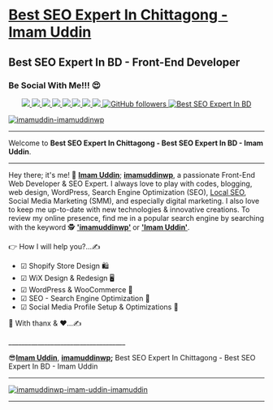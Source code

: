 <h1><a href="https://imamuddinwp.blogspot.com" target="_blank">Best SEO Expert In Chittagong - Imam Uddin</a></h1>
<h2>Best SEO Expert In BD - Front-End Developer</h2>
<h3>Be Social With Me!!! 😍</h3>
<p align="center">  
  <a href="https://twitter.com/imamuddinwp" target="_blank">
    <img src="https://img.shields.io/badge/-Twitter-1ca0f1?style=flat&labelColor=1ca0f1&logo=twitter&logoColor=white&link=https://twitter.com/imamuddinwp">
  </a>
  <a href="https://www.linkedin.com/in/imamuddinwp/" target="_blank">
    <img src="https://img.shields.io/badge/-Linkedin-1ca0f1?style=flat&labelColor=1ca0f1&logo=linkedin&logoColor=white&link=https://www.linkedin.com/in/imamuddinwp/">
  </a> 
  <a href="https://behance.net/BestSEOExpertInBD" target="_blank">
    <img src="https://img.shields.io/badge/-Behance-053eff?style=flat&labelColor=053eff&logo=behance&logoColor=white&link=https://behance.net/BestSEOExpertInBD">
  </>
   <a href="https://www.instagram.com/imamuddinwp/" target="_blank">
    <img src="https://img.shields.io/badge/-Instagram-1ca0f1?style=flat&labelColor=1ca0f1&logo=instagram&logoColor=white&link=https://www.instagram.com/imamuddinwp/">
  </a> 
   <a href="https://bn.quora.com/profile/Imam-Uddin-Wp" target="_blank">
    <img src="https://img.shields.io/badge/-Quora-1ca0f1?style=flat&labelColor=1ca0f1&logo=quora&logoColor=white&link=https://bn.quora.com/profile/Imam-Uddin-Wp">
  </a>
    <a href="https://bestseoexpertinbd.medium.com/" target="_blank">
    <img src="https://img.shields.io/badge/-Medium-1877F2?style=flat&labelColor=1877F2&logo=medium&logoColor=white&link=https://bestseoexpertinbd.medium.com/">
  </a>
   <a href="https://facebook.com/imamuddinwp" target="_blank">
    <img src="https://img.shields.io/badge/-Facebook-1877F2?style=flat&labelColor=1877F2&logo=facebook&logoColor=white&link=https://facebook.com/imamuddinwp">
  </a>
  <a href="https://dribbble.com/BestSEOExpertInBD" target="_blank">
    <img src="https://img.shields.io/badge/-Dribbble-1877F2?style=flat&labelColor=1877F2&logo=dribbble&logoColor=white&link=https://dribbble.com/BestSEOExpertInBD">
  </a>
  <a href="https://github.com/BestSEOExpertInBD" target="_blank">
    <img alt="GitHub followers" src="https://img.shields.io/github/followers/BestSEOExpertInBD?label=Github&style=flat">
  </a>
  <a href="https://github.com/BestSEOExpertInBD" target="_blank">
    <img src="https://komarev.com/ghpvc/?username=BestSEOExpertInBD&label=Views&color=brightgreen&style=flat" alt="Best SEO Expert In BD" />
  </a>
</p
<hr>
<a href="https://imamuddinwp.dorik.io/" target="_blank"> <img src="https://github.com/imamuddinwp/imamuddinwp/blob/main/responsive-web-design-banner-imamuddinwp-.png" alt="imamuddin-imamuddinwp" /></a>
<hr>
<p> Welcome to <b>Best SEO Expert In Chittagong - Best SEO Expert In BD - Imam Uddin</b>. <hr> Hey there; it's me! 🤠 <b><a href="https://imamuddinwp.wixsite.com/imamuddin">Imam Uddin</a></b>; <b><a href="https://imamuddinwp.carrd.co">imamuddinwp</a></b>, a passionate Front-End Web Developer & SEO Expert. I always love to play with codes, blogging, web design, WordPress, Search Engine Optimization (SEO), <a href="https://imamuddinwp.gitbook.io/local-seo/">Local SEO</a>, Social Media Marketing (SMM), and especially digital marketing. I also love to keep me up-to-date with new technologies & innovative creations. To review my online presence, find me in a popular search engine by searching with the keyword 🕵 <b><a href="https://about.me/imamuddinwp/">'imamuddinwp'</a> </b>  or  <b><a href="https://imamuddinwp.dorik.io/">'Imam Uddin'</a></b>. </p>
<p>👉 How I will help you?...✍</p>
<ul>
<li> ☑ Shopify Store Design 🛍️ </li>
<li> ☑ WiX  Design & Redesign 🖥</li>
<li> ☑ WordPress & WooCommerce 🛒</li>
<li> ☑ SEO - Search Engine Optimization 🎯 </li>
<li> ☑ Social Media Profile Setup & Optimizations 🚀</li>
</ul>
<p>🤝 With thanx & ♥...✍</p>
____________________________________
<p>😎<b><a href="https://talent.hubstaff.com/profiles/imam-uddin">Imam Uddin</b></a>, <b><a href="https://www.fiverr.com/imamuddinwp">imamuddinwp</a>;</b> Best SEO Expert In Chittagong - Best SEO Expert In BD - Imam Uddin</p>
<hr>
<a href="https://about.me/imamuddinwp" target="_blank"> <img src="https://github.com/imamuddinwp/imamuddinwp/blob/main/imam-uddin-imamuddinwp.png" alt="imamuddinwp-imam-uddin-imamuddin" /></a>
<hr>
